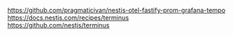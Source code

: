 https://github.com/pragmaticivan/nestjs-otel-fastify-prom-grafana-tempo
https://docs.nestjs.com/recipes/terminus
https://github.com/nestjs/terminus